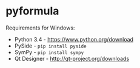 pyformula
=========
Requirements for Windows:

* Python 3.4  - https://www.python.org/download
* PySide      - `pip install pyside`
* SymPy       - `pip install sympy`
* Qt Designer - http://qt-project.org/downloads

